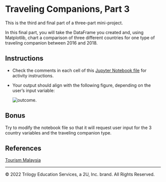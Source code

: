 # Traveling Companions, Part 3

This is the third and final part of a three-part mini-project.

In this final part, you will take the DataFrame you created and, using Matplotlib, chart a comparison of three different countries for one type of traveling companion between 2016 and 2018.

## Instructions

* Check the comments in each cell of this [Jupyter Notebook file](Unsolved/traveling_companions.ipynb) for activity instructions.

* Your output should align with the following figure, depending on the user’s input variable:

   ![outcome.](Images/10-TravelCompanion_Output.png)

## Bonus

Try to modify the notebook file so that it will request user input for the 3 country variables and the traveling companion type.

## References

[Tourism Malaysia](https://www.data.gov.my/data/en_US/dataset/travelling-companion)

- - -

© 2022 Trilogy Education Services, a 2U, Inc. brand. All Rights Reserved.
